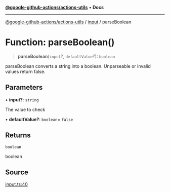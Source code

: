 [**@google-github-actions/actions-utils**](../../README.md) • **Docs**

***

[@google-github-actions/actions-utils](../../modules.md) / [input](../README.md) / parseBoolean

# Function: parseBoolean()

> **parseBoolean**(`input`?, `defaultValue`?): `boolean`

parseBoolean converts a string into a boolean. Unparseable or invalid values
return false.

## Parameters

• **input?**: `string`

The value to check

• **defaultValue?**: `boolean`= `false`

## Returns

`boolean`

boolean

## Source

[input.ts:40](https://github.com/google-github-actions/actions-utils/blob/main/src/input.ts#L40)
